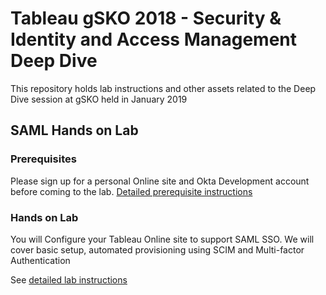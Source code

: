 # Tableau gSKO 2018 - Security & Identity and Access Management Deep Dive

This repository holds lab instructions and other assets related to the Deep Dive session at gSKO held in January 2019

## SAML Hands on Lab

### Prerequisites

Please sign up for a personal Online site and Okta Development account before coming to the lab. [Detailed prerequisite instructions](saml-lab/saml-prereqs.md)

### Hands on Lab

You will Configure your Tableau Online site to support SAML SSO. We will cover basic setup, automated provisioning using SCIM and Multi-factor Authentication

See [detailed lab instructions](saml-lab/saml-lab.md)